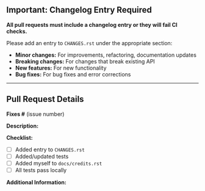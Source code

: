## Important: Changelog Entry Required

**All pull requests must include a changelog entry or they will fail CI checks.**

Please add an entry to `CHANGES.rst` under the appropriate section:
- **Minor changes:** For improvements, refactoring, documentation updates
- **Breaking changes:** For changes that break existing API  
- **New features:** For new functionality
- **Bug fixes:** For bug fixes and error corrections

---

## Pull Request Details

**Fixes #** (issue number)

**Description:**
<!-- Write a description of the fixes or improvements -->

**Checklist:**
- [ ] Added entry to `CHANGES.rst` 
- [ ] Added/updated tests
- [ ] Added myself to `docs/credits.rst`
- [ ] All tests pass locally

**Additional Information:**
<!-- Screenshots, links to documentation, etc. -->
